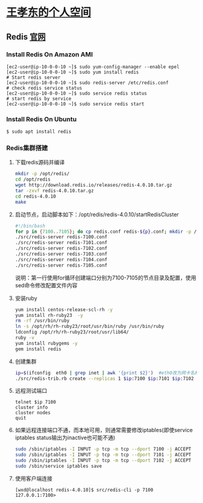 # [王孝东的个人空间](https://scm-git.github.io/)
## Redis [官网](http://redis.io)

### Install Redis On Amazon AMI
```
[ec2-user@ip-10-0-0-10 ~]$ sudo yum-config-manager --enable epel
[ec2-user@ip-10-0-0-10 ~]$ sudo yum install redis
# Start redis server
[ec2-user@ip-10-0-0-10 ~]$ sudo redis-server /etc/redis.conf
# check redis service status
[ec2-user@ip-10-0-0-10 ~]$ sudo service redis status
# start redis by service
[ec2-user@ip-10-0-0-10 ~]$ sudo service redis start
```

### Install Redis On Ubuntu
```
$ sudo apt install redis
```

### Redis集群搭建
1. 下载redis源码并编译
   ```bash
   mkdir -p /opt/redis/
   cd /opt/redis
   wget http://download.redis.io/releases/redis-4.0.10.tar.gz
   tar -zxvf redis-4.0.10.tar.gz
   cd redis-4.0.10
   make
   ```

2. 启动节点，启动脚本如下：/opt/redis/redis-4.0.10/startRedisCluster
   ```bash
   #!/bin/bash
   for p in {7100..7105}; do cp redis.conf redis-${p}.conf; mkdir -p /home/redis/data/$p; sed -i -e "s/port 6379/port $p/;s/protected-mode yes/protected-mode no/;s/daemonize no/daemonize yes/;s/bind 127.0.0.1/bind 0.0.0.0/;s/dir ./dir \\/home\\/redis\\/data\\/$p/;s/pidfile \\/var\\/run\\/redis_6379.pid/pidfile \\/var\\/run\\/redis_$p.pid/;s/# cluster-enabled yes/cluster-enabled yes/;s/# cluster-config-file nodes-6379.conf/cluster-config-file nodes-$p.conf/;s/# cluster-node-timeout 15000/cluster-node-timeout 15000/;s/appendonly no/appendonly yes/" redis-${p}.conf;  done
   ./src/redis-server redis-7100.conf
   ./src/redis-server redis-7101.conf
   ./src/redis-server redis-7102.conf
   ./src/redis-server redis-7103.conf
   ./src/redis-server redis-7104.conf
   ./src/redis-server redis-7105.conf
   ```

   说明：第一行使用for循环创建端口分别为7100-7105的节点目录及配置，使用sed命令修改配置文件内容

3. 安装ruby
   ```bash
   yum install centos-release-scl-rh -y
   yum install rh-ruby23  -y
   rm -rf /usr/bin/ruby
   ln -s /opt/rh/rh-ruby23/root/usr/bin/ruby /usr/bin/ruby
   ldconfig /opt/rh/rh-ruby23/root/usr/lib64/
   ruby -v
   yum install rubygems -y
   gem install redis
   ```

4. 创建集群
   ```bash
   ip=$(ifconfig  eth0 | grep inet | awk '{print $2}')  #eth0改为网卡名称，如某些虚拟机内的CentOS系统默认是ens33,用ifconfig名称查看即可
   ./src/redis-trib.rb create --replicas 1 $ip:7100 $ip:7101 $ip:7102 $ip:7103 $ip:7104 $ip:7105   #遇到提示输入yes即可
   ```

5. 远程测试端口
   ```
   telnet $ip 7100
   cluster info
   cluster nodes
   quit
   ```

6. 如果远程连接端口不通，而本地可用，则通常需要修改iptables(即使service iptables status输出为inactive也可能不通)
   ```bash
   sudo /sbin/iptables -I INPUT -p tcp -m tcp --dport 7100 -j ACCEPT
   sudo /sbin/iptables -I INPUT -p tcp -m tcp --dport 7101 -j ACCEPT
   sudo /sbin/iptables -I INPUT -p tcp -m tcp --dport 7102 -j ACCEPT
   sudo /sbin/service iptables save
   ```

7. 使用客户端连接
   ```
   [wxd@localhost redis-4.0.10]$ src/redis-cli -p 7100
   127.0.0.1:7100>
   ```
